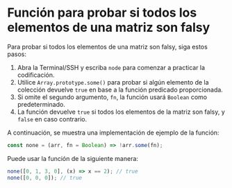 # Función para probar si todos los elementos de una matriz son falsy

Para probar si todos los elementos de una matriz son falsy, siga estos pasos:

1. Abra la Terminal/SSH y escriba `node` para comenzar a practicar la codificación.
2. Utilice `Array.prototype.some()` para probar si algún elemento de la colección devuelve `true` en base a la función predicado proporcionada.
3. Si omite el segundo argumento, `fn`, la función usará `Boolean` como predeterminado.
4. La función devuelve `true` si todos los elementos de la matriz son falsy, y `false` en caso contrario.

A continuación, se muestra una implementación de ejemplo de la función:

```js
const none = (arr, fn = Boolean) => !arr.some(fn);
```

Puede usar la función de la siguiente manera:

```js
none([0, 1, 3, 0], (x) => x == 2); // true
none([0, 0, 0]); // true
```
